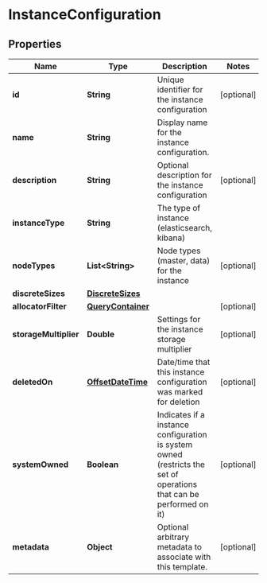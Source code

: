 # InstanceConfiguration

## Properties
Name | Type | Description | Notes
------------ | ------------- | ------------- | -------------
**id** | **String** | Unique identifier for the instance configuration |  [optional]
**name** | **String** | Display name for the instance configuration. | 
**description** | **String** | Optional description for the instance configuration |  [optional]
**instanceType** | **String** | The type of instance (elasticsearch, kibana) | 
**nodeTypes** | **List&lt;String&gt;** | Node types (master, data) for the instance |  [optional]
**discreteSizes** | [**DiscreteSizes**](DiscreteSizes.md) |  | 
**allocatorFilter** | [**QueryContainer**](QueryContainer.md) |  |  [optional]
**storageMultiplier** | **Double** | Settings for the instance storage multiplier |  [optional]
**deletedOn** | [**OffsetDateTime**](OffsetDateTime.md) | Date/time that this instance configuration was marked for deletion |  [optional]
**systemOwned** | **Boolean** | Indicates if a instance configuration is system owned (restricts the set of operations that can be performed on it) |  [optional]
**metadata** | **Object** | Optional arbitrary metadata to associate with this template. |  [optional]

